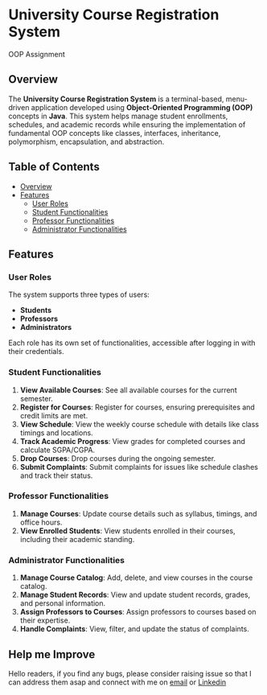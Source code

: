 # University Course Registration System
OOP Assignment
## Overview
The **University Course Registration System** is a terminal-based, menu-driven application developed using **Object-Oriented Programming (OOP)** concepts in **Java**. This system helps manage student enrollments, schedules, and academic records while ensuring the implementation of fundamental OOP concepts like classes, interfaces, inheritance, polymorphism, encapsulation, and abstraction.

## Table of Contents
- [Overview](#overview)
- [Features](#features)
  - [User Roles](#user-roles)
  - [Student Functionalities](#student-functionalities)
  - [Professor Functionalities](#professor-functionalities)
  - [Administrator Functionalities](#administrator-functionalities)

## Features

### User Roles
The system supports three types of users:
- **Students**
- **Professors**
- **Administrators**

Each role has its own set of functionalities, accessible after logging in with their credentials.

### Student Functionalities
1. **View Available Courses**: See all available courses for the current semester.
2. **Register for Courses**: Register for courses, ensuring prerequisites and credit limits are met.
3. **View Schedule**: View the weekly course schedule with details like class timings and locations.
4. **Track Academic Progress**: View grades for completed courses and calculate SGPA/CGPA.
5. **Drop Courses**: Drop courses during the ongoing semester.
6. **Submit Complaints**: Submit complaints for issues like schedule clashes and track their status.

### Professor Functionalities
1. **Manage Courses**: Update course details such as syllabus, timings, and office hours.
2. **View Enrolled Students**: View students enrolled in their courses, including their academic standing.

### Administrator Functionalities
1. **Manage Course Catalog**: Add, delete, and view courses in the course catalog.
2. **Manage Student Records**: View and update student records, grades, and personal information.
3. **Assign Professors to Courses**: Assign professors to courses based on their expertise.
4. **Handle Complaints**: View, filter, and update the status of complaints.

## Help me Improve
<p> Hello readers, if you find any bugs, please consider raising issue so that I can address them asap and connect with me on
<a href="mailto:kanhaiyaac24@gmail.com">email</a> or
<a href="https://www.linkedin.com/in/kanhaiya-chhaparwal-73a139289/">Linkedin</a>
